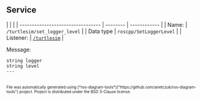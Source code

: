 <!--
File was automatically generated using 'ros-diagram-tools' project.
Project is distributed under the BSD 3-Clause license.
-->

## Service


|  |  |
| --------------------------------- | -------- | ------------ |
| Name: | `/turtlesim/set_logger_level` |
| Data type | `roscpp/SetLoggerLevel` |
| Listener: | [`/turtlesim`](n__turtlesim.html) |

Message:
```
string logger
string level
---


```



<font size="1">
    File was automatically generated using [*ros-diagram-tools*]("https://github.com/anetczuk/ros-diagram-tools") project.
    Project is distributed under the BSD 3-Clause license.
</font>
